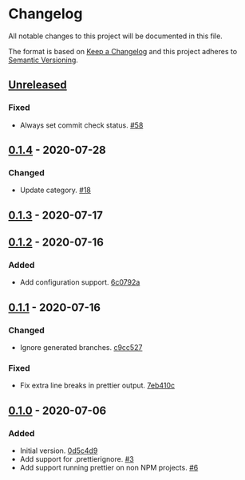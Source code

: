 # Changelog

All notable changes to this project will be documented in this file.

The format is based on [Keep a Changelog](http://keepachangelog.com/)
and this project adheres to [Semantic Versioning](http://semver.org/).

## [Unreleased](https://github.com/atomist-skills/prettier-skill/compare/0.1.4...HEAD)

### Fixed

-   Always set commit check status. [#58](https://github.com/atomist-skills/prettier-skill/issues/58)

## [0.1.4](https://github.com/atomist-skills/prettier-skill/compare/0.1.3...0.1.4) - 2020-07-28

### Changed

-   Update category. [#18](https://github.com/atomist-skills/prettier-skill/issues/18)

## [0.1.3](https://github.com/atomist-skills/prettier-skill/compare/0.1.2...0.1.3) - 2020-07-17

## [0.1.2](https://github.com/atomist-skills/prettier-skill/compare/0.1.1...0.1.2) - 2020-07-16

### Added

-   Add configuration support. [6c0792a](https://github.com/atomist-skills/prettier-skill/commit/6c0792a02df9813a584c74e70fffe6803d7eee88)

## [0.1.1](https://github.com/atomist-skills/prettier-skill/compare/0.1.0...0.1.1) - 2020-07-16

### Changed

-   Ignore generated branches. [c9cc527](https://github.com/atomist-skills/prettier-skill/commit/c9cc527ee9958b942c976567b623d1125bc95b25)

### Fixed

-   Fix extra line breaks in prettier output. [7eb410c](https://github.com/atomist-skills/prettier-skill/commit/7eb410c21cf185d46b249a0ea8b97c82322c4e07)

## [0.1.0](https://github.com/atomist-skills/prettier-skill/tree/0.1.0) - 2020-07-06

### Added

-   Initial version. [0d5c4d9](https://github.com/atomist-skills/prettier-skill/commit/0d5c4d90acb24e3b8bcf5c7438d71178eeb770bc)
-   Add support for .prettierignore. [#3](https://github.com/atomist-skills/prettier-skill/issues/3)
-   Add support running prettier on non NPM projects. [#6](https://github.com/atomist-skills/prettier-skill/issues/6)
